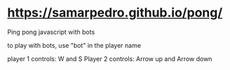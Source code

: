 # https://samarpedro.github.io/pong/

Ping pong javascript with bots

to play with bots, use "bot" in the player name

player 1 controls: W and S
Player 2 controls: Arrow up and Arrow down
